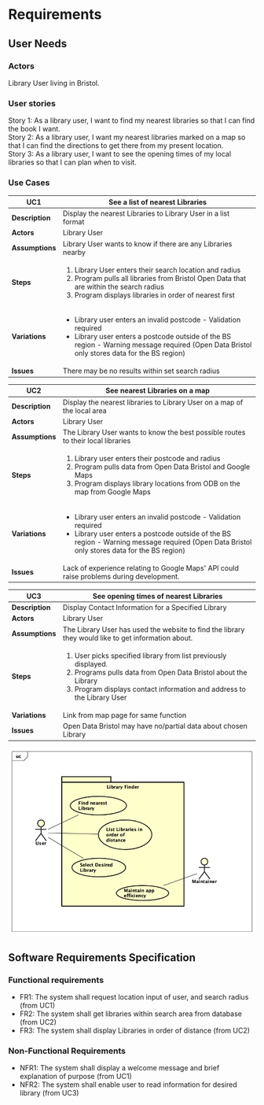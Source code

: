 # Requirements

## User Needs

### Actors
Library User living in Bristol.

### User stories
Story 1: As a library user, I want to find my nearest libraries so that I can find the book I want.  
Story 2: As a library user, I want my nearest libraries marked on a map so that I can find the directions to get there from my present location.  
Story 3: As a library user, I want to see the opening times of my local libraries so that I can plan when to visit.  
### Use Cases

| UC1 | See a list of nearest Libraries | 
| --- | ------------------------------- |
| **Description** | Display the nearest Libraries to Library User in a list format |
| **Actors** | Library User |
| **Assumptions** | Library User wants to know if there are any Libraries nearby</td></tr>
| **Steps** | <ol><li>Library User enters their search location and radius</li><li>Program pulls all libraries from Bristol Open Data that are within the search radius</li><li>Program displays libraries in order of nearest first</li></ol>|
| **Variations** | <ul><li>Library user enters an invalid postcode - Validation required</li><li>Library user enters a postcode outside of the BS region - Warning message required (Open Data Bristol only stores data for the BS region)</li></ul> |
| **Issues** | There may be no results within set search radius |

| UC2 | See nearest Libraries on a map | 
| --- | ------------------------------ |
| **Description** | Display the nearest libraries to Library User on a map of the local area |
| **Actors** | Library User |
| **Assumptions** | The Library User wants to know the best possible routes to their local libraries </td></tr>
| **Steps** | <ol><li>Library user enters their postcode and radius</li><li>Program pulls data from Open Data Bristol and Google Maps</li><li>Program displays library locations from ODB on the map from Google Maps</li></ol> |
| **Variations** | <ul><li>Library user enters an invalid postcode - Validation required</li><li>Library user enters a postcode outside of the BS region - Warning message required (Open Data Bristol only stores data for the BS region)</li></ul> |
| **Issues** | Lack of experience relating to Google Maps' API could raise problems during development. |

| UC3 | See opening times of nearest Libraries | 
| --- | -------------------------------------- |
| **Description** | Display Contact Information for a Specified Library |
| **Actors** | Library User |
| **Assumptions** | The Library User has used the website to find the library they would like to get information about.</td></tr>
| **Steps** | <ol><li>User picks specified library from list previously displayed.</li><li>Programs pulls data from Open Data Bristol about the Library</li><li>Program displays contact information and address to the Library User</li></ol> |
| **Variations** | Link from map page for same function |
| **Issues** | Open Data Bristol may have no/partial data about chosen Library |


![Insert your Use-Case Diagram Here](images/ContextDiagram.png)

## Software Requirements Specification
### Functional requirements

* FR1: The system shall request location input of user, and search radius (from UC1)
* FR2: The system shall get libraries within search area from database (from UC2)
* FR3: The system shall display Libraries in order of distance (from UC2)


### Non-Functional Requirements
* NFR1: The system shall display a welcome message and brief explanation of purpose (from UC1)
* NFR2: The system shall enable user to read information for desired library (from UC3)

